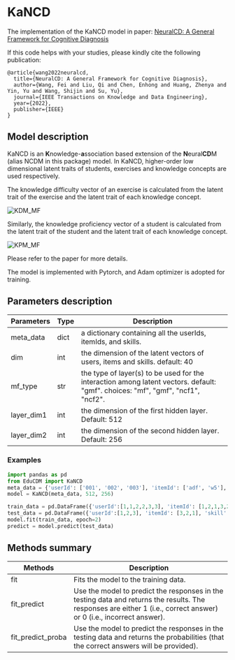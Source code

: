 # KaNCD

The implementation of the KaNCD model in paper: [NeuralCD: A General Framework for Cognitive Diagnosis](https://ieeexplore.ieee.org/abstract/document/9865139)



If this code helps with your studies, please kindly cite the following publication:

```
@article{wang2022neuralcd,
  title={NeuralCD: A General Framework for Cognitive Diagnosis},
  author={Wang, Fei and Liu, Qi and Chen, Enhong and Huang, Zhenya and Yin, Yu and Wang, Shijin and Su, Yu},
  journal={IEEE Transactions on Knowledge and Data Engineering},
  year={2022},
  publisher={IEEE}
}
```



## Model description

KaNCD is an **K**nowledge-**a**ssociation based extension of the **N**eural**CD**M (alias NCDM in this package) model. In KaNCD, higher-order low dimensional latent traits of students, exercises and knowledge concepts are used respectively. 

The knowledge difficulty vector of an exercise is calculated from the latent trait of the exercise and the latent trait of each knowledge concept. 

![KDM_MF](F:\git_project\EduCDM\EduCDM\docs\_static\KDM_MF.png)

Similarly, the knowledge proficiency vector of a student is calculated from the latent trait of the student and the latent trait of each knowledge concept.

![KPM_MF](F:\git_project\EduCDM\EduCDM\docs\_static\KPM_MF.png)

Please refer to the paper for more details.

The model is implemented with Pytorch, and Adam optimizer is adopted for training.



## Parameters description

| Parameters | Type | Description                              |
| ---------- | ---- | ---------------------------------------- |
| meta_data  | dict | a dictionary containing all the userIds, itemIds, and skills. |
| dim        | int  | the dimension of the latent vectors of users, items and skills. default: 40 |
| mf_type    | str  | the type of layer(s) to be used for the interaction among latent vectors. default: "gmf".  choices: "mf", "gmf", "ncf1", "ncf2". |
| layer_dim1 | int  | the dimension of the first hidden layer. Default: 512 |
| layer_dim2 | int  | the dimension of the second hidden layer. Default: 256 |



### Examples

```python
import pandas as pd
from EduCDM import KaNCD
meta_data = {'userId': ['001', '002', '003'], 'itemId': ['adf', 'w5'], 'skill': ['skill1', 'skill2', 'skill3', 'skill4']}
model = KaNCD(meta_data, 512, 256)

train_data = pd.DataFrame({'userId':[1,1,2,2,3,3], 'itemId': [1,2,1,3,2,3], 'skill': ["[1]", "[1,3]", "[1]", "[1,2,3]", "[1,3]", "[1,2,3]"], 'response': [1,1,0,1,1,0]})
test_data = pd.DataFrame({'userId':[1,2,3], 'itemId': [3,2,1], 'skill': ["[1,2,3]", "[1,3]", "[1]"], 'response': [1,1,0]})
model.fit(train_data, epoch=2)
predict = model.predict(test_data)
```



## Methods summary

| Methods           | Description                              |
| ----------------- | ---------------------------------------- |
| fit               | Fits the model to the training data.     |
| fit_predict       | Use the model to predict the responses in the testing data and returns the results. The responses are either 1 (i.e., correct answer) or 0 (i.e., incorrect answer). |
| fit_predict_proba | Use the model to predict the responses in the testing data and returns the probabilities (that the correct answers will be provided). |

